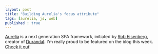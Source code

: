 ```yaml
---
layout: post
title: "Building Aurelia's focus attribute"
tags: [aurelia, js, web]
published : true
--- 
```


[Aurelia](http://aurelia.io/) is a next generation SPA framework, initiated by [Rob Eisenberg](http://robeisenberg.com/), creator of 
[Durandal](http://durandaljs.com/). I'm really proud to be featured on the blog this week. 
[Check it out](http://blog.aurelia.io/2015/06/05/building-aurelias-focus-attribute/)!